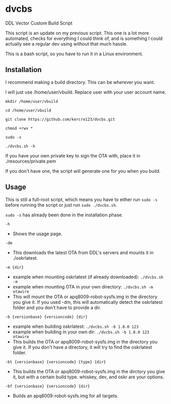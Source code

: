 # dvcbs
DDL Vector Custom Build Script

This script is an update on my previous script. This one is a lot more automated, checks for everything I could think of, and is something I could actually see a regular dev using without that much hassle.

This is a bash script, so you have to run it in a Linux environment.

## Installation
I recommend making a build directory. This can be wherever you want. 

I will just use /home/user/vbuild. Replace user with your user account name.

`mkdir /home/user/vbuild`

`cd /home/user/vbuild`

`git clone https://github.com/kercre123/dvcbs.git`

`chmod +rwx *`

`sudo -s`

`./dvcbs.sh -h`

If you have your own private key to sign the OTA with, place it in ./resources/private.pem

If you don't have one, the script will generate one for you when you build.

## Usage
This is still a full-root script, which means you have to either run `sudo -s` before running the script or just run `sudo ./dvcbs.sh`. 

`sudo -s` has already been done in the installation phase.

`-h`
* Shows the usage page.

`-dm`
* This downloads the latest OTA from DDL's servers and mounts it in ./oskrlatest.

`-m {dir}`
* example when mounting oskrlatest (if already downloaded): `./dvcbs.sh -m`
* example when mounting OTA in your own directory: `./dvcbs.sh -m otawire`
* This will mount the OTA or apq8009-robot-sysfs.img in the directory you give it. If you used -dm, this will automatically detect the oskrlatest folder and you don't have to provide a dir.

`-b {versionbase} {versioncode} {dir}`
* example when building oskrlatest: `./dvcbs.sh -b 1.8.0 123`
* example when building in your own dir: `./dvcbs.sh -b 1.8.0 123 otawire`
* This builds the OTA or apq8009-robot-sysfs.img in the directory you give it. If you don't have a directory, it will try to find the oskrlatest folder.

`-bt {versionbase} {versioncode} {type} {dir}`
* This builds the OTA or apq8009-robot-sysfs.img in the dirctory you give it, but with a certain build type. whiskey, dev, and oskr are your options.

`-bf {versionbase} {versioncode} {dir}`
* Builds an apq8009-robot-sysfs.img for all targets.
